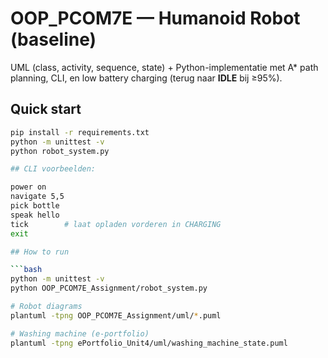 # OOP_PCOM7E — Humanoid Robot (baseline)

UML (class, activity, sequence, state) + Python-implementatie met A* path planning,
CLI, en low battery charging (terug naar **IDLE** bij ≥95%).

## Quick start
```bash
pip install -r requirements.txt
python -m unittest -v
python robot_system.py

## CLI voorbeelden:

power on
navigate 5,5
pick bottle
speak hello
tick        # laat opladen vorderen in CHARGING
exit

## How to run

```bash
python -m unittest -v
python OOP_PCOM7E_Assignment/robot_system.py

# Robot diagrams
plantuml -tpng OOP_PCOM7E_Assignment/uml/*.puml

# Washing machine (e-portfolio)
plantuml -tpng ePortfolio_Unit4/uml/washing_machine_state.puml